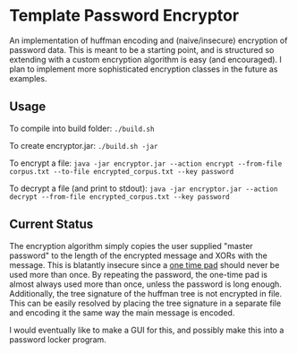 Template Password Encryptor
===========================

An implementation of huffman encoding and (naive/insecure) encryption of password data. This is meant to be a starting point, and is structured so extending with a custom encryption algorithm is easy (and encouraged). I plan to implement more sophisticated encryption classes in the future as examples.

Usage
-----

To compile into build folder:
`./build.sh`

To create encryptor.jar:
`./build.sh -jar`

To encrypt a file:
`java -jar encryptor.jar --action encrypt --from-file corpus.txt --to-file encrypted_corpus.txt --key password`

To decrypt a file (and print to stdout):
`java -jar encryptor.jar --action decrypt --from-file encrypted_corpus.txt --key password`

Current Status
--------------

The encryption algorithm simply copies the user supplied "master password" to the length of the encrypted message and XORs with the message. This is blatantly insecure since a [one time pad](http://en.wikipedia.org/wiki/One-time_pad) should never be used more than once. By repeating the password, the one-time pad is almost always used more than once, unless the password is long enough. Additionally, the tree signature of the huffman tree is not encrypted in file. This can be easily resolved by placing the tree signature in a separate file and encoding it the same way the main message is encoded.

I would eventually like to make a GUI for this, and possibly make this into a password locker program.
